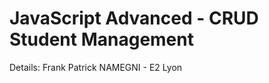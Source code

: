 <h1>JavaScript Advanced - CRUD Student Management</h1>
<p>Details: Frank Patrick NAMEGNI - E2 Lyon</p>

